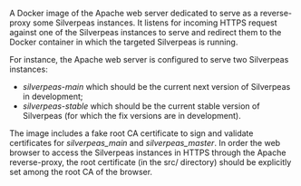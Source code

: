 A Docker image of the Apache web server dedicated to serve as a reverse-proxy some Silverpeas instances.
It listens for incoming HTTPS request against one of the Silverpeas instances to serve and redirect them to the Docker container in which the targeted Silverpeas is running.

For instance, the Apache web server is configured to serve two Silverpeas instances:
* _silverpeas-main_ which should be the current next version of Silverpeas in development;
* _silverpeas-stable_ which should be the current stable version of Silverpeas (for which the fix versions are in development).

The image includes a fake root CA certificate to sign and validate certificates for _silverpeas_main_ and _silverpeas_master_. In order the web browser to access the Silverpeas instances in HTTPS through the Apache reverse-proxy, the root certificate (in the src/ directory) should be explicitly set among the root CA of the browser.